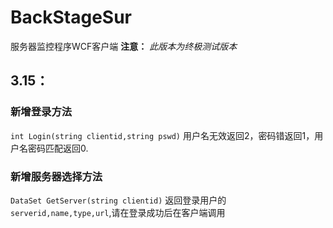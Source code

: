 # BackStageSur
服务器监控程序WCF客户端
**注意：** *此版本为终极测试版本*
## 3.15：
### 新增登录方法
` int Login(string clientid,string pswd) `
用户名无效返回2，密码错返回1，用户名密码匹配返回0.
### 新增服务器选择方法
` DataSet GetServer(string clientid) `
 返回登录用户的` serverid,name,type,url `,请在登录成功后在客户端调用

